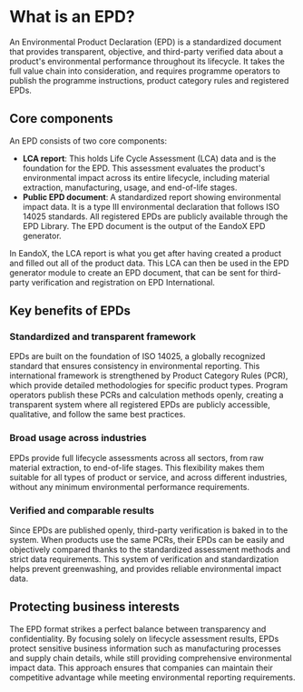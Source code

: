 # What is an EPD?

An Environmental Product Declaration (EPD) is a standardized document that provides transparent, objective, and third-party verified data about a product's environmental performance throughout its lifecycle. It takes the full value chain into consideration, and requires programme operators to publish the programme instructions, product category rules and registered EPDs.

## Core components

An EPD consists of two core components:

- **LCA report**: This holds Life Cycle Assessment (LCA) data and is the foundation for the EPD. This assessment evaluates the product's environmental impact across its entire lifecycle, including material extraction, manufacturing, usage, and end-of-life stages.
- **Public EPD document**: A standardized report showing environmental impact data. It is a type III environmental declaration that follows ISO 14025 standards. All registered EPDs are publicly available through the EPD Library. The EPD document is the output of the EandoX EPD generator.

In EandoX, the LCA report is what you get after having created a product and filled out all of the product data. This LCA can then be used in the EPD generator module to create an EPD document, that can be sent for third-party verification and registration on EPD International.

## Key benefits of EPDs

### Standardized and transparent framework

EPDs are built on the foundation of ISO 14025, a globally recognized standard that ensures consistency in environmental reporting. This international framework is strengthened by Product Category Rules (PCR), which provide detailed methodologies for specific product types. Program operators publish these PCRs and calculation methods openly, creating a transparent system where all registered EPDs are publicly accessible, qualitative, and follow the same best practices.

### Broad usage across industries

EPDs provide full lifecycle assessments across all sectors, from raw material extraction, to end-of-life stages. This flexibility makes them suitable for all types of product or service, and across different industries, without any minimum environmental performance requirements.

### Verified and comparable results

Since EPDs are published openly, third-party verification is baked in to the system. When products use the same PCRs, their EPDs can be easily and objectively compared thanks to the standardized assessment methods and strict data requirements. This system of verification and standardization helps prevent greenwashing, and provides reliable environmental impact data.

## Protecting business interests

The EPD format strikes a perfect balance between transparency and confidentiality. By focusing solely on lifecycle assessment results, EPDs protect sensitive business information such as manufacturing processes and supply chain details, while still providing comprehensive environmental impact data. This approach ensures that companies can maintain their competitive advantage while meeting environmental reporting requirements.
